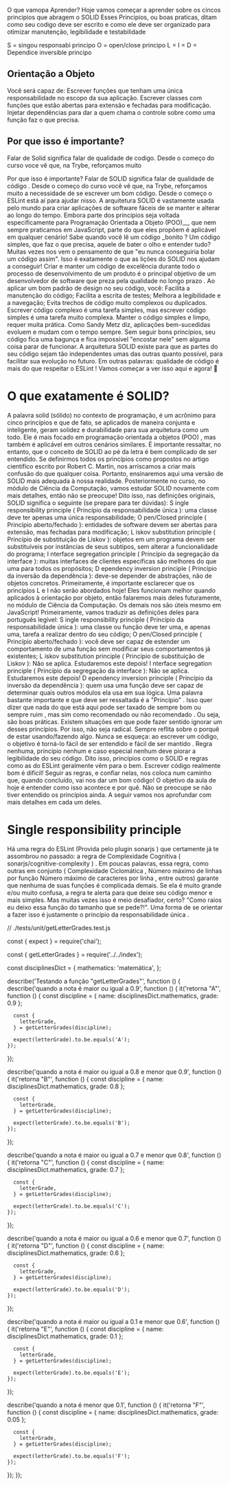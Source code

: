 O que vamopa Aprender?
Hoje vamos começar a aprender sobre os cincos principios que abragem o SOLID
Esses Principios, ou boas praticas, ditam como seu codigo deve ser escrito e como ele deve ser organizado para otimizar manutenção, legibilidade e testabilidade

S  = singou responsabi principo
O  = open/close  principo
L  =
I  =
D  = Dependice inversible principo

## Orientação a Objeto

Você será capaz de:
Escrever funções que tenham uma única responsabilidade no escopo da sua aplicação.
Escrever classes com funções que estão abertas para extensão e fechadas para modificação.
Injetar dependências para dar a quem chama o controle sobre como uma função faz o que precisa.

## Por que isso é importante?

Falar de Solid significa falar de qualidade de codigo. Desde o começo do curso  voce vê que, na Trybe, reforçamos muito

Por que isso é importante?
Falar de SOLID significa falar de qualidade de código . Desde o começo do curso você vê que, na Trybe, reforçamos muito a necessidade de se escrever um bom código. Desde o começo o ESLint está aí para ajudar nisso. A arquitetura SOLID é vastamente usada pelo mundo para criar aplicações de software fáceis de se manter e alterar ao longo do tempo. Embora parte dos princípios seja voltada especificamente para Programação Orientada a Objeto (POO)__, que nem sempre praticamos em JavaScript, parte do que eles propõem é aplicável em qualquer cenário! Sabe quando você lê um código _bonito ? Um código simples, que faz o que precisa, aquele de bater o olho e entender tudo? Muitas vezes nos vem o pensamento de que "eu nunca conseguiria bolar um código assim". Isso é exatamente o que as lições do SOLID nos ajudam a conseguir!
Criar e manter um código de excelência durante todo o processo de desenvolvimento de um produto é o principal objetivo de um desenvolvedor de software que preza pela qualidade no longo prazo . Ao aplicar um bom padrão de design no seu código, você:
Facilita a manutenção do código;
Facilita a escrita de testes;
Melhora a legibilidade e a navegação;
Evita trechos de código muito complexos ou duplicados.
Escrever código complexo é uma tarefa simples, mas escrever código simples é uma tarefa muito complexa. Manter o código simples e limpo, requer muita prática. Como Sandy Metz diz, aplicações bem-sucedidas evoluem e mudam com o tempo sempre. Sem seguir bons princípios, seu código fica uma bagunça e fica impossível "encostar nele" sem alguma coisa parar de funcionar. A arquitetura SOLID existe para que as partes do seu código sejam tão independentes umas das outras quanto possível, para facilitar sua evolução no futuro.
Em outras palavras: qualidade de código é mais do que respeitar o ESLint ! Vamos começar a ver isso aqui e agora! 🚀

# O que exatamente é SOLID?
A palavra solid (sólido) no contexto de programação, é um acrônimo para cinco princípios e que de fato, se aplicados de maneira conjunta e inteligente, geram solidez e durabilidade para sua arquitetura como um todo. Ele é mais focado em programação orientada a objetos (POO) , mas também é aplicável em outros cenários similares. É importante ressaltar, no entanto, que o conceito de SOLID ao pé da letra é bem complicado de ser entendido. Se definirmos todos os princípios como propostos no artigo científico escrito por Robert C. Martin, nos arriscamos a criar mais confusão do que qualquer coisa. Portanto, ensinaremos aqui uma versão de SOLID mais adequada à nossa realidade. Posteriormente no curso, no módulo de Ciência da Computação, vamos estudar SOLID novamente com mais detalhes, então não se preocupe! Dito isso, nas definições originais, SOLID significa o seguinte (se prepare para ter dúvidas):
S ingle responsibility principle ( Princípio da responsabilidade única ): uma classe deve ter apenas uma única responsabilidade;
O pen/Closed principle ( Princípio aberto/fechado ): entidades de software devem ser abertas para extensão, mas fechadas para modificação;
L iskov substitution principle ( Princípio de substituição de Liskov ): objetos em um programa devem ser substituíveis por instâncias de seus subtipos, sem alterar a funcionalidade do programa;
I nterface segregation principle ( Princípio da segregação da interface ): muitas interfaces de clientes específicas são melhores do que uma para todos os propósitos;
D ependency inversion principle ( Princípio da inversão da dependência ): deve-se depender de abstrações, não de objetos concretos.
Primeiramente, é importante esclarecer que os princípios L e I não serão abordados hoje! Eles funcionam melhor quando aplicados à orientação por objeto, então falaremos mais deles futuramente, no módulo de Ciência da Computação. Os demais nos são úteis mesmo em JavaScript! Primeiramente, vamos traduzir as definições deles para português legível:
S ingle responsibility principle ( Princípio da responsabilidade única ): uma classe ou função deve ter uma, e apenas uma, tarefa a realizar dentro do seu código;
O pen/Closed principle ( Princípio aberto/fechado ): você deve ser capaz de estender um comportamento de uma função sem modificar seus comportamentos já existentes;
L iskov substitution principle ( Princípio de substituição de Liskov ): Não se aplica. Estudaremos este depois!
I nterface segregation principle ( Princípio da segregação da interface ): Não se aplica. Estudaremos este depois!
D ependency inversion principle ( Princípio da inversão da dependência ): quem usa uma função deve ser capaz de determinar quais outros módulos ela usa em sua lógica.
Uma palavra bastante importante e que deve ser ressaltada é a "Princípio" . Isso quer dizer que nada do que está aqui pode ser taxado de sempre bom ou sempre ruim , mas sim como recomendado ou não recomendado . Ou seja, são boas práticas. Existem situações em que pode fazer sentido ignorar um desses princípios. Por isso, não seja radical. Sempre reflita sobre o porquê de estar usando/fazendo algo. Nunca se esqueça: ao escrever um código, o objetivo é torná-lo fácil de ser entendido e fácil de ser mantido . Regra nenhuma, princípio nenhum e caso especial nenhum deve piorar a legibilidade do seu código.
Dito isso, princípios como o SOLID e regras como as do ESLint geralmente vêm para o bem. Escrever código realmente bom é difícil! Seguir as regras, e confiar nelas, nos coloca num caminho que, quando concluído, vai nos dar um bom código! O objetivo da aula de hoje é entender como isso acontece e por quê.
Não se preocupe se não tiver entendido os princípios ainda. A seguir vamos nos aprofundar com mais detalhes em cada um deles.

# Single responsibility principle

Há uma regra do ESLint (Provida pelo plugin sonarjs ) que certamente já te assombrou no passado: a regra de Complexidade Cognitiva ( sonarjs/cognitive-complexity ) . Em poucas palavras, essa regra, como outras em conjunto ( Complexidade Ciclomática , Número máximo de linhas por função Número máximo de caracteres por linha , entre outros) garante que nenhuma de suas funções é complicada demais. Se ela é muito grande e/ou muito confusa, a regra te alerta para que deixe seu código menor e mais simples.
Mas muitas vezes isso é meio desafiador, certo? "Como raios eu deixo essa função do tamanho que se pede?!". Uma forma de se orientar a fazer isso é justamente o princípio da responsabilidade única .

// ./tests/unit/getLetterGrades.test.js

const { expect } = require('chai');

const { getLetterGrades } = require('../../index');

const disciplinesDict = {
  mathematics: 'matemática',
};

describe('Testando a função "getLetterGrades"', function () {
  describe('quando a nota é maior ou igual a 0.9', function () {
    it('retorna "A"', function () {
      const discipline = { name: disciplinesDict.mathematics, grade: 0.9 };

      const {
        letterGrade,
      } = getLetterGrades(discipline);

      expect(letterGrade).to.be.equals('A');
    });
  });

  describe('quando a nota é maior ou igual a 0.8 e menor que 0.9', function () {
    it('retorna "B"', function () {
      const discipline = { name: disciplinesDict.mathematics, grade: 0.8 };

      const {
        letterGrade,
      } = getLetterGrades(discipline);

      expect(letterGrade).to.be.equals('B');
    });
  });

  describe('quando a nota é maior ou igual a 0.7 e menor que 0.8', function () {
    it('retorna "C"', function () {
      const discipline = { name: disciplinesDict.mathematics, grade: 0.7 };

      const {
        letterGrade,
      } = getLetterGrades(discipline);

      expect(letterGrade).to.be.equals('C');
    });
  });

  describe('quando a nota é maior ou igual a 0.6 e menor que 0.7', function () {
    it('retorna "D"', function () {
      const discipline = { name: disciplinesDict.mathematics, grade: 0.6 };

      const {
        letterGrade,
      } = getLetterGrades(discipline);

      expect(letterGrade).to.be.equals('D');
    });
  });

  describe('quando a nota é maior ou igual a 0.1 e menor que 0.6', function () {
    it('retorna "E"', function () {
      const discipline = { name: disciplinesDict.mathematics, grade: 0.1 };

      const {
        letterGrade,
      } = getLetterGrades(discipline);

      expect(letterGrade).to.be.equals('E');
    });
  });

  describe('quando a nota é menor que 0.1', function () {
    it('retorna "F"', function () {
      const discipline = { name: disciplinesDict.mathematics, grade: 0.05 };

      const {
        letterGrade,
      } = getLetterGrades(discipline);

      expect(letterGrade).to.be.equals('F');
    });
  });
});